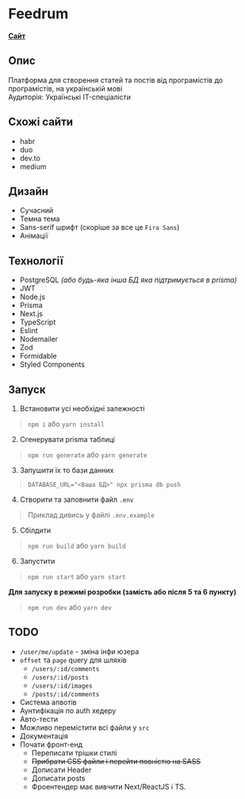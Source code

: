 # Feedrum #
**[Сайт](https://feedrum.com)**

## Опис ##
Платформа для створення статей та постів від програмістів до програмістів, на українській мові  
Аудиторія: Українські IT-спеціалісти 

## Схожі сайти ##
 * habr
 * duo
 * dev.to
 * medium

## Дизайн ##
 * Сучасний
 * Темна тема
 * Sans-serif шрифт (скоріше за все це `Fira Sans`)
 * Анімації

## Технології ##
 * PostgreSQL *(або будь-яка інша БД яка підтримується в prisma)*
 * JWT
 * Node.js
 * Prisma
 * Next.js 
 * TypeScript
 * Eslint
 * Nodemailer
 * Zod
 * Formidable
 * Styled Components

## Запуск ##
1. Встановити усі необхідні залежності
> `npm i` або `yarn install`

2. Сгенерувати prisma таблиці 
> `npm run generate` або `yarn generate`

3. Запушити їх то бази данних
> `DATABASE_URL="<Ваша БД>" npx prisma db push`

4. Створити та заповнити файл `.env` 
> Приклад дивись у файлі `.env.example`

5. Сбілдити
> `npm run build` або `yarn build`

6. Запустити
> `npm run start` або `yarn start`

**Для запуску в режимі розробки (замість або після 5 та 6 пункту)**
> `npm run dev` або `yarn dev`

## TODO ##
 * `/user/me/update` - зміна інфи юзера
 * `offset` та `page` query для шляхів 
   * `/users/:id/comments` 
   * `/users/:id/posts` 
   * `/users/:id/images`
   * `/posts/:id/comments`
 * Система апвотів
 * Аунтифікація по auth хедеру
 * Авто-тести
 * Можливо перемістити всі файли у `src`
 * Документація
 * Почати фронт-енд
   * Переписати трішки стилі
   * ~~Прибрати CSS файли і перейти повністю на SASS~~
   * Дописати Header
   * Дописати posts
   * Фроентендер має вивчити Next/ReactJS і TS.